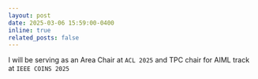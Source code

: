 ```yaml
---
layout: post
date: 2025-03-06 15:59:00-0400
inline: true
related_posts: false
---
```

I will be serving as an Area Chair at `ACL 2025` and TPC chair for AIML track at `IEEE COINS 2025`